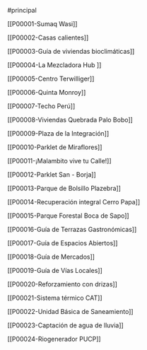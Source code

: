 #principal 

[[P00001-Sumaq Wasi]]  

[[P00002-Casas calientes]]

[[P00003-Guía de viviendas bioclimáticas]]

[[P00004-La Mezcladora Hub ]]

[[P00005-Centro Terwilliger]]

[[P00006-Quinta Monroy]]

[[P00007-Techo Perú]]

[[P00008-Viviendas Quebrada Palo Bobo]]

[[P00009-Plaza de la Integración]]

[[P00010-Parklet de Miraflores]]

[[P00011-¡Malambito vive tu Calle!]]

[[P00012-Parklet San - Borja]]

[[P00013-Parque de Bolsillo Plazebra]]

[[P00014-Recuperación integral Cerro Papa]]

[[P00015-Parque Forestal Boca de Sapo]]

[[P00016-Guía de Terrazas Gastronómicas]]

[[P00017-Guía de Espacios Abiertos]]

[[P00018-Guía de Mercados]]

[[P00019-Guía de Vías Locales]]

[[P00020-Reforzamiento con drizas]]

[[P00021-Sistema térmico CAT]] 

[[P00022-Unidad Básica de Saneamiento]]

[[P00023-Captación de agua de lluvia]]

[[P00024-Riogenerador PUCP]]

